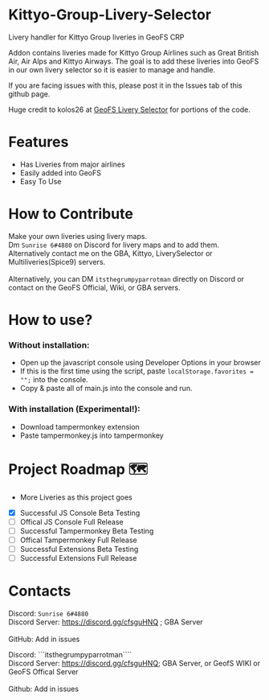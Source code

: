 # Kittyo-Group-Livery-Selector

Livery handler for Kittyo Group liveries in GeoFS CRP

Addon contains liveries made for Kittyo Group Airlines such as Great British Air, Air Alps and Kittyo Airways. The goal is to add these liveries into GeoFS in our own livery selector so it is easier to manage and handle. 

If you are facing issues with this, please post it in the Issues tab of this github page.

Huge credit to kolos26 at [GeoFS Livery Selector](https://github.com/kolos26/GEOFS-LiverySelector/tree/main) for portions of the code.

# Features
- Has Liveries from major airlines
- Easily added into GeoFS
- Easy To Use

# How to Contribute
Make your own liveries using livery maps. 
<br>Dm ```Sunrise 6#4880``` on Discord for livery maps and to add them. Alternatively contact me on the GBA, Kittyo, LiverySelector or Multiliveries(Spice9) servers.</br>
<br>Alternatively, you can DM ```itsthegrumpyparrotman``` directly on Discord or contact on the GeoFS Official, Wiki, or GBA servers.</br> 

# How to use?
### Without installation:
- Open up the javascript console using Developer Options in your browser
- If this is the first time using the script, paste ``localStorage.favorites = "";`` into the console.
- Copy & paste all of main.js into the console and run.
### With installation (Experimental!):
- Download tampermonkey extension
- Paste tampermonkey.js into tampermonkey

# Project Roadmap 🗺️ 
- More Liveries as this project goes
- [x] Successful JS Console Beta Testing
- [ ] Offical JS Console Full Release
- [ ] Successful Tampermonkey Beta Testing
- [ ] Offical Tampermonkey Full Release
- [ ] Successful Extensions Beta Testing
- [ ] Successful Extensions Full Release

# Contacts
Discord: ```Sunrise 6#4880```
<br>Discord Server: https://discord.gg/cfsguHNQ ; GBA Server</br>
<br>GitHub: Add in issues</br>

Discord: ```itsthegrumpyparrotman````
<br>Discord Server: https://discord.gg/cfsguHNQ; GBA Server, or GeofS WIKI or GeoFS Offical Server</br>
<br>Github: Add in issues</br>
